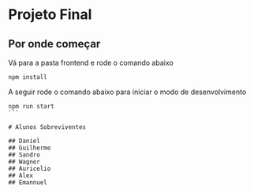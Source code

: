# Projeto Final

## Por onde começar

Vá para a pasta frontend e rode o comando abaixo

```
npm install
```

A seguir rode o comando abaixo para iniciar o modo de desenvolvimento

````
npm run start
```

# Alunos Sobreviventes 

## Daniel 
## Guilherme
## Sandro
## Wagner 
## Auricelio 
## Alex 
## Emannuel
